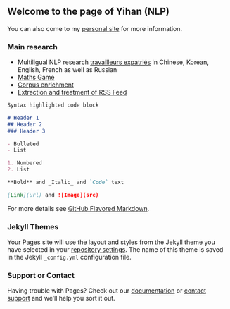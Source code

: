 ## Welcome to the page of Yihan (NLP)
You can also come to my [personal site](http://yihan.host20.uk/collections_musiques/) for more information.

### Main research 
- Multiligual NLP research [travailleurs expatriés](http://yihan.host20.uk/projet/web_pe_final/) in Chinese, Korean, English, French as well as Russian 
- [Maths Game](http://yihan.host20.uk/GAMES_Yihan/)
- [Corpus enrichment]()
- [Extraction and treatment of RSS Feed]()



```markdown
Syntax highlighted code block

# Header 1
## Header 2
### Header 3

- Bulleted
- List

1. Numbered
2. List

**Bold** and _Italic_ and `Code` text

[Link](url) and ![Image](src)
```

For more details see [GitHub Flavored Markdown](https://guides.github.com/features/mastering-markdown/).

### Jekyll Themes

Your Pages site will use the layout and styles from the Jekyll theme you have selected in your [repository settings](https://github.com/Yihan-QU/yihanqu.github.io/settings). The name of this theme is saved in the Jekyll `_config.yml` configuration file.

### Support or Contact

Having trouble with Pages? Check out our [documentation](https://docs.github.com/categories/github-pages-basics/) or [contact support](https://support.github.com/contact) and we’ll help you sort it out.
